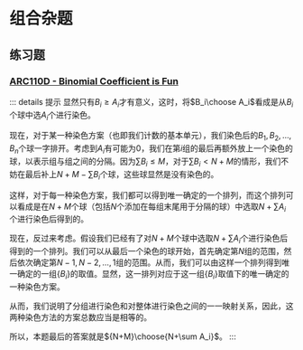 # 组合杂题

## 练习题

### [ARC110D - Binomial Coefficient is Fun](https://atcoder.jp/contests/arc110/tasks/arc110_d)

::: details 提示
显然只有$B_i\geq A_i$才有意义，这时，将$B_i\choose A_i$看成是从$B_i$个球中选$A_i$个进行染色。

现在，对于某一种染色方案（也即我们计数的基本单元），我们染色后的$B_1,B_2,\dots,B_n$个球一字排开。考虑到$A_i$有可能为$0$，我们在第$i$组的最后再额外放上一个染色的球，以表示组与组之间的分隔。因为$\sum B_i\leq M$，对于$\sum B_i<N+M$的情形，我们不妨在最后补上$N+M-\sum B_i$个球，这些球显然是没有染色的。

这样，对于每一种染色方案，我们都可以得到唯一确定的一个排列，而这个排列可以看成是在$N+M$个球（包括$N$个添加在每组末尾用于分隔的球）中选取$N+\sum A_i$个进行染色后得到的。

现在，反过来考虑。假设我们已经有了对$N+M$个球中选取$N+\sum A_i$个进行染色后得到的一个排列。我们可以从最后一个染色的球开始，首先确定第$N$组的范围，然后依次确定第$N-1,N-2,\dots,1$组的范围。从而，我们可以由这样一个排列得到唯一确定的一组$\{B_i\}$的取值。显然，这一排列对应于这一组$\{B_i\}$取值下的唯一确定的一种染色方案。

从而，我们说明了分组进行染色和对整体进行染色之间的一一映射关系，因此，这两种染色方法的方案总数应当是相等的。

所以，本题最后的答案就是${N+M}\choose{N+\sum A_i}$。
:::

<Utterances />
